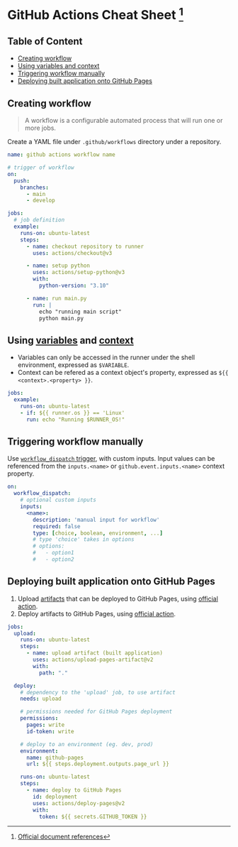 # GitHub Actions Cheat Sheet [^document] <!-- omit in toc -->
[^document]: [Official document references](https://docs.github.com/en/actions)

## Table of Content <!-- omit in toc -->
- [Creating workflow](#creating-workflow)
- [Using variables and context](#using-variables-and-context)
- [Triggering workflow manually](#triggering-workflow-manually)
- [Deploying built application onto GitHub Pages](#deploying-built-application-onto-github-pages)

## Creating workflow
> A workflow is a configurable automated process that will run one or more jobs.

Create a YAML file under `.github/workflows` directory under a repository.

```yaml
name: github actions workflow name

# trigger of workflow
on:
  push:
    branches:
      - main
      - develop

jobs:
  # job definition
  example:
    runs-on: ubuntu-latest
    steps:
      - name: checkout repository to runner
        uses: actions/checkout@v3

      - name: setup python
        uses: actions/setup-python@v3
        with:
          python-version: "3.10"

      - name: run main.py
        run: |
          echo "running main script"
          python main.py
```

## Using [variables](https://docs.github.com/en/actions/learn-github-actions/variables) and [context](https://docs.github.com/en/actions/learn-github-actions/contexts)
- Variables can only be accessed in the runner under the shell environment, expressed as `$VARIABLE`.
- Context can be refered as a context object's property, expressed as `${{ <context>.<property> }}`.

```yaml
jobs:
  example:
    runs-on: ubuntu-latest
    - if: ${{ runner.os }} == 'Linux'
      run: echo "Running $RUNNER_OS!"
```

## Triggering workflow manually
Use [`workflow_dispatch` trigger](https://docs.github.com/en/actions/using-workflows/events-that-trigger-workflows#workflow_dispatch), with custom inputs. Input values can be referenced from the `inputs.<name>` or `github.event.inputs.<name>` context property.
```yaml
on:
  workflow_dispatch:
    # optional custom inputs
    inputs:
      <name>:
        description: 'manual input for workflow'
        required: false
        type: [choice, boolean, environment, ...]
        # type 'choice' takes in options
        # options:
        #   - option1
        #   - option2
```

## Deploying built application onto GitHub Pages
1. Upload [artifacts](https://docs.github.com/en/actions/using-workflows/storing-workflow-data-as-artifacts) that can be deployed to GitHub Pages, using [official action](https://github.com/actions/upload-pages-artifact).
2. Deploy artifacts to GitHub Pages, using [official action](https://github.com/actions/deploy-pages).

```yaml
jobs:
  upload:
    runs-on: ubuntu-latest
    steps:
      - name: upload artifact (built application)
        uses: actions/upload-pages-artifact@v2
        with:
          path: "."

  deploy:
    # dependency to the 'upload' job, to use artifact
    needs: upload

    # permissions needed for GitHub Pages deployment
    permissions:
      pages: write
      id-token: write

    # deploy to an environment (eg. dev, prod)
    environment:
      name: github-pages
      url: ${{ steps.deployment.outputs.page_url }}

    runs-on: ubuntu-latest
    steps:
      - name: deploy to GitHub Pages
        id: deployment
        uses: actions/deploy-pages@v2
        with:
          token: ${{ secrets.GITHUB_TOKEN }}
```
